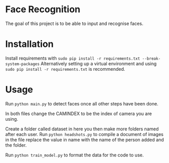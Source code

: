 # Face Recognition

The goal of this project is to be able to input and recognise faces.

# Installation

Install requirements with 
`sudo pip install -r requirements.txt --break-system-packages`
Alternatively setting up a virtual environment and using `sudo pip install -r requirements.txt` is recommended.

# Usage

Run `python main.py` to detect faces once all other steps have been done.

In both files change the CAMINDEX to be the index of camera you are using.

Create a folder called dataset in here you then make more folders named after each user.
Run `python headshots.py` to compile a document of images in the file replace the value in name with the name of the person added and the folder.

Run `python train_model.py` to format the data for the code to use.


